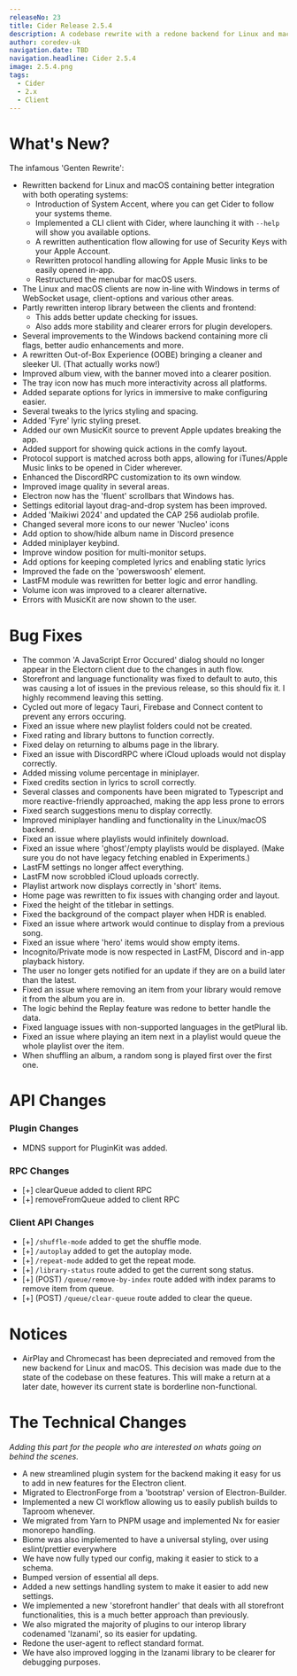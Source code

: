 ```yaml
---
releaseNo: 23
title: Cider Release 2.5.4
description: A codebase rewrite with a redone backend for Linux and macOS with fixes and improvements to Windows and the library that stands between it all.
author: coredev-uk
navigation.date: TBD
navigation.headline: Cider 2.5.4
image: 2.5.4.png
tags:
  - Cider
  - 2.x
  - Client
---
```


# What's New?

The infamous 'Genten Rewrite': 
- Rewritten backend for Linux and macOS containing better integration with both operating systems:
    - Introduction of System Accent, where you can get Cider to follow your systems theme.
    - Implemented a CLI client with Cider, where launching it with `--help` will show you available options. 
    - A rewritten authentication flow allowing for use of Security Keys with your Apple Account.
    - Rewritten protocol handling allowing for Apple Music links to be easily opened in-app.
    - Restructured the menubar for macOS users.
- The Linux and macOS clients are now in-line with Windows in terms of WebSocket usage, client-options and various other areas.
- Partly rewritten interop library between the clients and frontend:
    - This adds better update checking for issues.
    - Also adds more stability and clearer errors for plugin developers.
- Several improvements to the Windows backend containing more cli flags, better audio enhancements and more.
- A rewritten Out-of-Box Experience (OOBE) bringing a cleaner and sleeker UI. (That actually works now!)
- Improved album view, with the banner moved into a clearer position.
- The tray icon now has much more interactivity across all platforms.
- Added separate options for lyrics in immersive to make configuring easier.
- Several tweaks to the lyrics styling and spacing.
- Added 'Fyre' lyric styling preset.
- Added our own MusicKit source to prevent Apple updates breaking the app.
- Added support for showing quick actions in the comfy layout.
- Protocol support is matched across both apps, allowing for iTunes/Apple Music links to be opened in Cider wherever.
- Enhanced the DiscordRPC customization to its own window.
- Improved image quality in several areas.
- Electron now has the 'fluent' scrollbars that Windows has.
- Settings editorial layout drag-and-drop system has been improved.
- Added 'Maikiwi 2024' and updated the CAP 256 audiolab profile.
- Changed several more icons to our newer 'Nucleo' icons
- Add option to show/hide album name in Discord presence
- Added miniplayer keybind.
- Improve window position for multi-monitor setups.
- Add options for keeping completed lyrics and enabling static lyrics
- Improved the fade on the 'powerswoosh' element.
- LastFM module was rewritten for better logic and error handling.
- Volume icon was improved to a clearer alternative.
- Errors with MusicKit are now shown to the user.

# Bug Fixes

- The common 'A JavaScript Error Occured' dialog should no longer appear in the Electorn client due to the changes in auth flow.
- Storefront and language functionality was fixed to default to auto, this was causing a lot of issues in the previous release, so this should fix it. I highly recommend leaving this setting.
- Cycled out more of legacy Tauri, Firebase and Connect content to prevent any errors occuring.
- Fixed an issue where new playlist folders could not be created.
- Fixed rating and library buttons to function correctly.
- Fixed delay on returning to albums page in the library.
- Fixed an issue with DiscordRPC where iCloud uploads would not display correctly.
- Added missing volume percentage in miniplayer.
- Fixed credits section in lyrics to scroll correctly.
- Several classes and components have been migrated to Typescript and more reactive-friendly approached, making the app less prone to errors
- Fixed search suggestions menu to display correctly.
- Improved miniplayer handling and functionality in the Linux/macOS backend.
- Fixed an issue where playlists would infinitely download.
- Fixed an issue where 'ghost'/empty playlists would be displayed. (Make sure you do not have legacy fetching enabled in Experiments.)
- LastFM settings no longer affect everything.
- LastFM now scrobbled iCloud uploads correctly.
- Playlist artwork now displays correctly in 'short' items.
- Home page was rewritten to fix issues with changing order and layout.
- Fixed the height of the titlebar in settings.
- Fixed the background of the compact player when HDR is enabled.
- Fixed an issue where artwork would continue to display from a previous song.
- Fixed an issue where 'hero' items would show empty items.
- Incognito/Private mode is now respected in LastFM, Discord and in-app playback history.
- The user no longer gets notified for an update if they are on a build later than the latest.
- Fixed an issue where removing an item from your library would remove it from the album you are in.
- The logic behind the Replay feature was redone to better handle the data.
- Fixed language issues with non-supported languages in the getPlural lib.
- Fixed an issue where playing an item next in a playlist would queue the whole playlist over the item.
- When shuffling an album, a random song is played first over the first one.

# API Changes

### Plugin Changes
- MDNS support for PluginKit was added.

### RPC Changes
- [+] clearQueue added to client RPC
- [+] removeFromQueue added to client RPC

### Client API Changes
- [+] `/shuffle-mode` added to get the shuffle mode.
- [+] `/autoplay` added to get the autoplay mode.
- [+] `/repeat-mode` added to get the repeat mode.
- [+] `/library-status` route added to get the current song status.
- [+] (POST) `/queue/remove-by-index` route added with index params to remove item from queue.
- [+] (POST) `/queue/clear-queue` route added to clear the queue.

# Notices
- AirPlay and Chromecast has been depreciated and removed from the new backend for Linux and macOS. This decision was made due to the state of the codebase on these features. This will make a return at a later date, however its current state is borderline non-functional.

# The Technical Changes
*Adding this part for the people who are interested on whats going on behind the scenes.*

- A new streamlined plugin system for the backend making it easy for us to add in new features for the Electron client.
- Migrated to ElectronForge from a 'bootstrap' version of Electron-Builder.
- Implemented a new CI workflow allowing us to easily publish builds to Taproom whenever.
- We migrated from Yarn to PNPM usage and implemented Nx for easier monorepo handling.
- Biome was also implemented to have a universal styling, over using eslint/prettier everywhere
- We have now fully typed our config, making it easier to stick to a schema.
- Bumped version of essential all deps.
- Added a new settings handling system to make it easier to add new settings.
- We implemented a new 'storefront handler' that deals with all storefront functionalities, this is a much better approach than previously.
- We also migrated the majority of plugins to our interop library codenamed 'Izanami', so its easier for updating.
- Redone the user-agent to reflect standard format.
- We have also improved logging in the Izanami library to be clearer for debugging purposes.